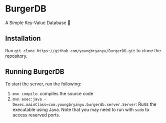 # BurgerDB
A Simple Key-Value Database 🍔

## Installation
Run `git clone https://github.com/youngbryanyu/BurgerDB.git` to clone the repository.

## Running BurgerDB
To start the server, run the following:
1. `mvn compile`: compiles the source code
2. `mvn exec:java -Dexec.mainClass=com.youngbryanyu.burgerdb.server.Server`: Runs the executable using Java. Note that you may need to run with `sudo` to access reserved ports.